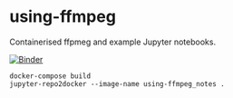 # using-ffmpeg
Containerised ffpmeg and example Jupyter notebooks.

[![Binder](https://mybinder.org/badge_logo.svg)](https://mybinder.org/v2/gh/anjackson/using-ffmpeg/master?filepath=generate-test-file.ipynb)


```
docker-compose build
jupyter-repo2docker --image-name using-ffmpeg_notes .
```

